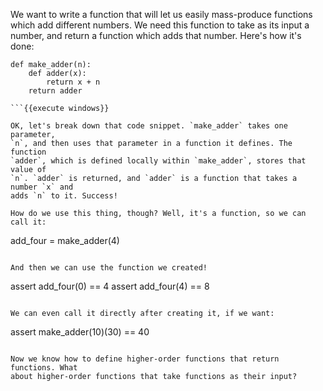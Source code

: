 We want to write a function that will let us easily mass-produce functions
which add different numbers. We need this function to take as its input a
number, and return a function which adds that number. Here's how it's done:

```
def make_adder(n):
    def adder(x):
        return x + n
    return adder

```{{execute windows}}

OK, let's break down that code snippet. `make_adder` takes one parameter,
`n`, and then uses that parameter in a function it defines. The function
`adder`, which is defined locally within `make_adder`, stores that value of
`n`. `adder` is returned, and `adder` is a function that takes a number `x` and
adds `n` to it. Success!

How do we use this thing, though? Well, it's a function, so we can call it:

```
add_four = make_adder(4)
```{{execute windows}}

And then we can use the function we created!

```
assert add_four(0) == 4
assert add_four(4) == 8
```{{execute windows}}

We can even call it directly after creating it, if we want:

```
assert make_adder(10)(30) == 40
```{{execute windows}}

Now we know how to define higher-order functions that return functions. What
about higher-order functions that take functions as their input?
